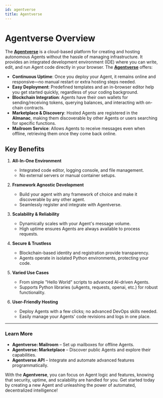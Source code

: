 ```yaml
---
id: agentverse
title: Agentverse
---
```


# Agentverse Overview

The [__Agentverse__](https://agentverse.ai/) is a cloud-based platform for creating and hosting autonomous Agents without the hassle of managing infrastructure. It provides an integrated development environment (IDE) where you can write, edit, and run Agent code directly in your browser. The [__Agentverse__](https://agentverse.ai/) offers:

- **Continuous Uptime**: Once you deploy your Agent, it remains online and responsive—no manual restart or extra hosting steps needed.  
- **Easy Deployment**: Predefined templates and an in-browser editor help you get started quickly, regardless of your coding background.  
- **Blockchain Integration**: Agents have their own wallets for sending/receiving tokens, querying balances, and interacting with on-chain contracts.  
- **Marketplace & Discovery**: Hosted Agents are registered in the **Almanac**, making them discoverable by other Agents or users searching for specific functions.  
- **Mailroom Service**: Allows Agents to receive messages even when offline, retrieving them once they come back online.  

## Key Benefits

1. **All-In-One Environment**
     - Integrated code editor, logging console, and file management.
     - No external servers or manual container setups.

2. **Framework Agnostic Development**
     - Build your agent with any framework of choice and make it discoverable by any other agent.
     - Seamlessly register and integrate with Agentverse.

3. **Scalability & Reliability**
     - Dynamically scales with your Agent's message volume.
     - High uptime ensures Agents are always available to process requests.

4. **Secure & Trustless**
     - Blockchain-based identity and registration provide transparency.
     - Agents operate in isolated Python environments, protecting your code.

5. **Varied Use Cases**
     - From simple "Hello World" scripts to advanced AI-driven Agents.
     - Supports Python libraries (uAgents, requests, openai, etc.) for robust functionality.

6. **User-Friendly Hosting**
     - Deploy Agents with a few clicks; no advanced DevOps skills needed.
     - Easily manage your Agents' code revisions and logs in one place.

---

### Learn More

- **Agentverse: Mailroom** – Set up mailboxes for offline Agents.  
- **Agentverse: Marketplace** – Discover public Agents and explore their capabilities.  
- **Agentverse API** – Integrate and automate advanced features programmatically.  

With the **Agentverse**, you can focus on Agent logic and features, knowing that security, uptime, and scalability are handled for you. Get started today by creating a new Agent and unleashing the power of automated, decentralized intelligence!
